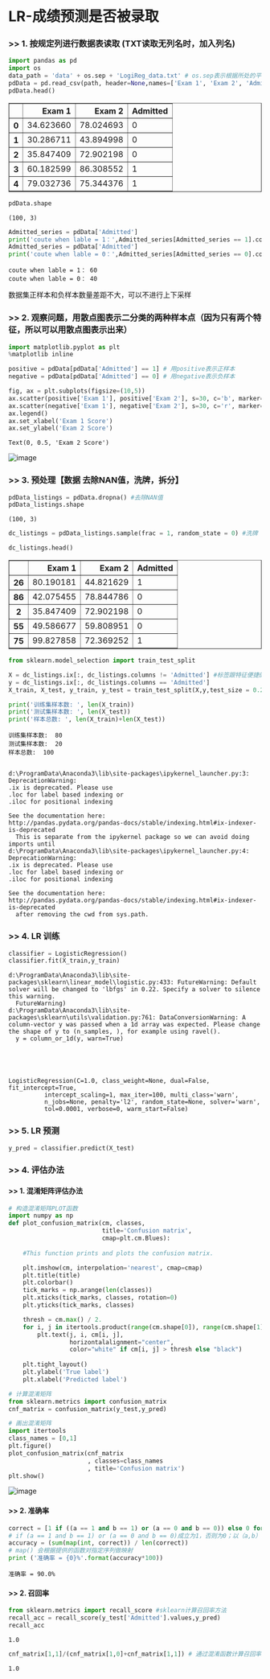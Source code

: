 
# LR-成绩预测是否被录取

### >> 1. 按规定列进行数据表读取 (TXT读取无列名时，加入列名)


```python
import pandas as pd
import os
data_path = 'data' + os.sep + 'LogiReg_data.txt' # os.sep表示根据所处的平台，自行选择分割符
pdData = pd.read_csv(path, header=None,names=['Exam 1', 'Exam 2', 'Admitted'] )
pdData.head()
```




<div>
<style scoped>
    .dataframe tbody tr th:only-of-type {
        vertical-align: middle;
    }

    .dataframe tbody tr th {
        vertical-align: top;
    }

    .dataframe thead th {
        text-align: right;
    }
</style>
<table border="1" class="dataframe">
  <thead>
    <tr style="text-align: right;">
      <th></th>
      <th>Exam 1</th>
      <th>Exam 2</th>
      <th>Admitted</th>
    </tr>
  </thead>
  <tbody>
    <tr>
      <th>0</th>
      <td>34.623660</td>
      <td>78.024693</td>
      <td>0</td>
    </tr>
    <tr>
      <th>1</th>
      <td>30.286711</td>
      <td>43.894998</td>
      <td>0</td>
    </tr>
    <tr>
      <th>2</th>
      <td>35.847409</td>
      <td>72.902198</td>
      <td>0</td>
    </tr>
    <tr>
      <th>3</th>
      <td>60.182599</td>
      <td>86.308552</td>
      <td>1</td>
    </tr>
    <tr>
      <th>4</th>
      <td>79.032736</td>
      <td>75.344376</td>
      <td>1</td>
    </tr>
  </tbody>
</table>
</div>




```python
pdData.shape
```




    (100, 3)




```python
Admitted_series = pdData['Admitted']
print('coute when lable = 1：',Admitted_series[Admitted_series == 1].count())
Admitted_series = pdData['Admitted']
print('coute when lable = 0：',Admitted_series[Admitted_series == 0].count())
```

    coute when lable = 1： 60
    coute when lable = 0： 40
    

数据集正样本和负样本数量差距不大，可以不进行上下采样

### >> 2. 观察问题，用散点图表示二分类的两种样本点（因为只有两个特征，所以可以用散点图表示出来）


```python
import matplotlib.pyplot as plt
%matplotlib inline

positive = pdData[pdData['Admitted'] == 1] # 用positive表示正样本
negative = pdData[pdData['Admitted'] == 0] # 用negative表示负样本

fig, ax = plt.subplots(figsize=(10,5))
ax.scatter(positive['Exam 1'], positive['Exam 2'], s=30, c='b', marker='o', label='Admitted')
ax.scatter(negative['Exam 1'], negative['Exam 2'], s=30, c='r', marker='x', label='Not Admitted')
ax.legend()
ax.set_xlabel('Exam 1 Score')
ax.set_ylabel('Exam 2 Score')
```




    Text(0, 0.5, 'Exam 2 Score')



![image](https://github.com/listudystar/listudystar.github.io/blob/master/_posts/201900723_1.png)


### >> 3. 预处理【数据 去除NAN值，洗牌，拆分】


```python
pdData_listings = pdData.dropna() #去除NAN值
pdData_listings.shape
```




    (100, 3)




```python
dc_listings = pdData_listings.sample(frac = 1, random_state = 0) #洗牌
```


```python
dc_listings.head()
```




<div>
<style scoped>
    .dataframe tbody tr th:only-of-type {
        vertical-align: middle;
    }

    .dataframe tbody tr th {
        vertical-align: top;
    }

    .dataframe thead th {
        text-align: right;
    }
</style>
<table border="1" class="dataframe">
  <thead>
    <tr style="text-align: right;">
      <th></th>
      <th>Exam 1</th>
      <th>Exam 2</th>
      <th>Admitted</th>
    </tr>
  </thead>
  <tbody>
    <tr>
      <th>26</th>
      <td>80.190181</td>
      <td>44.821629</td>
      <td>1</td>
    </tr>
    <tr>
      <th>86</th>
      <td>42.075455</td>
      <td>78.844786</td>
      <td>0</td>
    </tr>
    <tr>
      <th>2</th>
      <td>35.847409</td>
      <td>72.902198</td>
      <td>0</td>
    </tr>
    <tr>
      <th>55</th>
      <td>49.586677</td>
      <td>59.808951</td>
      <td>0</td>
    </tr>
    <tr>
      <th>75</th>
      <td>99.827858</td>
      <td>72.369252</td>
      <td>1</td>
    </tr>
  </tbody>
</table>
</div>




```python
from sklearn.model_selection import train_test_split

X = dc_listings.ix[:, dc_listings.columns != 'Admitted'] #标签跟特征便捷的切分方法
y = dc_listings.ix[:, dc_listings.columns == 'Admitted']
X_train, X_test, y_train, y_test = train_test_split(X,y,test_size = 0.2, random_state = 0)

print('训练集样本数: ', len(X_train))
print('测试集样本数: ', len(X_test))
print('样本总数: ', len(X_train)+len(X_test))
```

    训练集样本数:  80
    测试集样本数:  20
    样本总数:  100
    

    d:\ProgramData\Anaconda3\lib\site-packages\ipykernel_launcher.py:3: DeprecationWarning: 
    .ix is deprecated. Please use
    .loc for label based indexing or
    .iloc for positional indexing
    
    See the documentation here:
    http://pandas.pydata.org/pandas-docs/stable/indexing.html#ix-indexer-is-deprecated
      This is separate from the ipykernel package so we can avoid doing imports until
    d:\ProgramData\Anaconda3\lib\site-packages\ipykernel_launcher.py:4: DeprecationWarning: 
    .ix is deprecated. Please use
    .loc for label based indexing or
    .iloc for positional indexing
    
    See the documentation here:
    http://pandas.pydata.org/pandas-docs/stable/indexing.html#ix-indexer-is-deprecated
      after removing the cwd from sys.path.
    

### >> 4. LR 训练


```python
classifier = LogisticRegression()
classifier.fit(X_train,y_train)
```

    d:\ProgramData\Anaconda3\lib\site-packages\sklearn\linear_model\logistic.py:433: FutureWarning: Default solver will be changed to 'lbfgs' in 0.22. Specify a solver to silence this warning.
      FutureWarning)
    d:\ProgramData\Anaconda3\lib\site-packages\sklearn\utils\validation.py:761: DataConversionWarning: A column-vector y was passed when a 1d array was expected. Please change the shape of y to (n_samples, ), for example using ravel().
      y = column_or_1d(y, warn=True)
    




    LogisticRegression(C=1.0, class_weight=None, dual=False, fit_intercept=True,
              intercept_scaling=1, max_iter=100, multi_class='warn',
              n_jobs=None, penalty='l2', random_state=None, solver='warn',
              tol=0.0001, verbose=0, warm_start=False)



### >> 5. LR 预测


```python
y_pred = classifier.predict(X_test)
```

### >> 4. 评估办法

#### >> 1. 混淆矩阵评估办法


```python
# 构造混淆矩阵PLOT函数
import numpy as np
def plot_confusion_matrix(cm, classes,
                          title='Confusion matrix',
                          cmap=plt.cm.Blues):
    
    #This function prints and plots the confusion matrix.

    plt.imshow(cm, interpolation='nearest', cmap=cmap)
    plt.title(title)
    plt.colorbar()
    tick_marks = np.arange(len(classes))
    plt.xticks(tick_marks, classes, rotation=0)
    plt.yticks(tick_marks, classes)

    thresh = cm.max() / 2.
    for i, j in itertools.product(range(cm.shape[0]), range(cm.shape[1])):
        plt.text(j, i, cm[i, j],
                 horizontalalignment="center",
                 color="white" if cm[i, j] > thresh else "black")
        
    plt.tight_layout()
    plt.ylabel('True label')
    plt.xlabel('Predicted label')
```


```python
# 计算混淆矩阵
from sklearn.metrics import confusion_matrix
cnf_matrix = confusion_matrix(y_test,y_pred)
```


```python
# 画出混淆矩阵
import itertools
class_names = [0,1]
plt.figure()
plot_confusion_matrix(cnf_matrix
                      , classes=class_names
                      , title='Confusion matrix')
plt.show()
```


![image](https://github.com/listudystar/listudystar.github.io/blob/master/_posts/201900723_2.png)


#### >> 2. 准确率


```python
correct = [1 if ((a == 1 and b == 1) or (a == 0 and b == 0)) else 0 for (a, b) in zip(y_test['Admitted'],y_pred)]
# if (a == 1 and b == 1) or (a == 0 and b == 0)成立为1，否则为0；以（a,b）在(predictions, y)组成的元组中遍历
accuracy = (sum(map(int, correct)) / len(correct))
# map() 会根据提供的函数对指定序列做映射
print ('准确率 = {0}%'.format(accuracy*100))

```

    准确率 = 90.0%
    

#### >> 2. 召回率


```python
from sklearn.metrics import recall_score #sklearn计算召回率方法
recall_acc = recall_score(y_test['Admitted'].values,y_pred)
recall_acc
```




    1.0




```python
cnf_matrix[1,1]/(cnf_matrix[1,0]+cnf_matrix[1,1]) # 通过混淆函数计算召回率方法
```




    1.0


